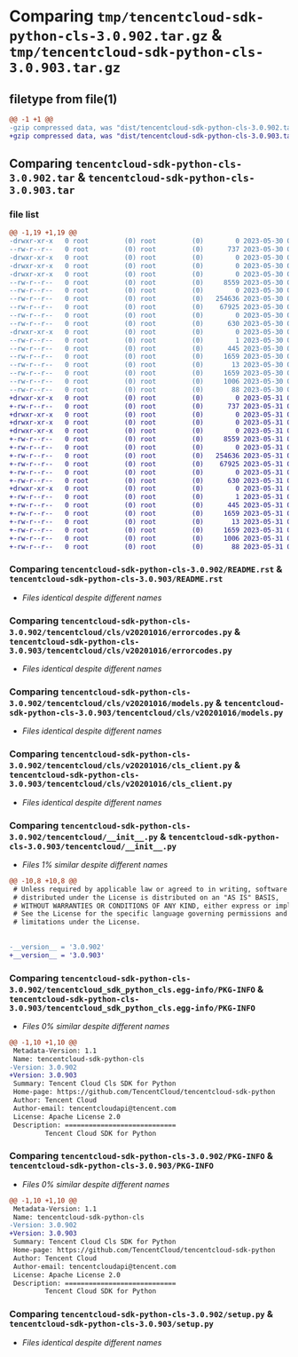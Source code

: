 # Comparing `tmp/tencentcloud-sdk-python-cls-3.0.902.tar.gz` & `tmp/tencentcloud-sdk-python-cls-3.0.903.tar.gz`

## filetype from file(1)

```diff
@@ -1 +1 @@
-gzip compressed data, was "dist/tencentcloud-sdk-python-cls-3.0.902.tar", last modified: Tue May 30 00:19:31 2023, max compression
+gzip compressed data, was "dist/tencentcloud-sdk-python-cls-3.0.903.tar", last modified: Wed May 31 02:07:41 2023, max compression
```

## Comparing `tencentcloud-sdk-python-cls-3.0.902.tar` & `tencentcloud-sdk-python-cls-3.0.903.tar`

### file list

```diff
@@ -1,19 +1,19 @@
-drwxr-xr-x   0 root         (0) root         (0)        0 2023-05-30 00:19:31.000000 tencentcloud-sdk-python-cls-3.0.902/
--rw-r--r--   0 root         (0) root         (0)      737 2023-05-30 00:19:31.000000 tencentcloud-sdk-python-cls-3.0.902/README.rst
-drwxr-xr-x   0 root         (0) root         (0)        0 2023-05-30 00:19:31.000000 tencentcloud-sdk-python-cls-3.0.902/tencentcloud/
-drwxr-xr-x   0 root         (0) root         (0)        0 2023-05-30 00:19:31.000000 tencentcloud-sdk-python-cls-3.0.902/tencentcloud/cls/
-drwxr-xr-x   0 root         (0) root         (0)        0 2023-05-30 00:19:31.000000 tencentcloud-sdk-python-cls-3.0.902/tencentcloud/cls/v20201016/
--rw-r--r--   0 root         (0) root         (0)     8559 2023-05-30 00:19:31.000000 tencentcloud-sdk-python-cls-3.0.902/tencentcloud/cls/v20201016/errorcodes.py
--rw-r--r--   0 root         (0) root         (0)        0 2023-05-30 00:19:31.000000 tencentcloud-sdk-python-cls-3.0.902/tencentcloud/cls/v20201016/__init__.py
--rw-r--r--   0 root         (0) root         (0)   254636 2023-05-30 00:19:31.000000 tencentcloud-sdk-python-cls-3.0.902/tencentcloud/cls/v20201016/models.py
--rw-r--r--   0 root         (0) root         (0)    67925 2023-05-30 00:19:31.000000 tencentcloud-sdk-python-cls-3.0.902/tencentcloud/cls/v20201016/cls_client.py
--rw-r--r--   0 root         (0) root         (0)        0 2023-05-30 00:19:31.000000 tencentcloud-sdk-python-cls-3.0.902/tencentcloud/cls/__init__.py
--rw-r--r--   0 root         (0) root         (0)      630 2023-05-30 00:19:31.000000 tencentcloud-sdk-python-cls-3.0.902/tencentcloud/__init__.py
-drwxr-xr-x   0 root         (0) root         (0)        0 2023-05-30 00:19:31.000000 tencentcloud-sdk-python-cls-3.0.902/tencentcloud_sdk_python_cls.egg-info/
--rw-r--r--   0 root         (0) root         (0)        1 2023-05-30 00:19:31.000000 tencentcloud-sdk-python-cls-3.0.902/tencentcloud_sdk_python_cls.egg-info/dependency_links.txt
--rw-r--r--   0 root         (0) root         (0)      445 2023-05-30 00:19:31.000000 tencentcloud-sdk-python-cls-3.0.902/tencentcloud_sdk_python_cls.egg-info/SOURCES.txt
--rw-r--r--   0 root         (0) root         (0)     1659 2023-05-30 00:19:31.000000 tencentcloud-sdk-python-cls-3.0.902/tencentcloud_sdk_python_cls.egg-info/PKG-INFO
--rw-r--r--   0 root         (0) root         (0)       13 2023-05-30 00:19:31.000000 tencentcloud-sdk-python-cls-3.0.902/tencentcloud_sdk_python_cls.egg-info/top_level.txt
--rw-r--r--   0 root         (0) root         (0)     1659 2023-05-30 00:19:31.000000 tencentcloud-sdk-python-cls-3.0.902/PKG-INFO
--rw-r--r--   0 root         (0) root         (0)     1006 2023-05-30 00:19:31.000000 tencentcloud-sdk-python-cls-3.0.902/setup.py
--rw-r--r--   0 root         (0) root         (0)       88 2023-05-30 00:19:31.000000 tencentcloud-sdk-python-cls-3.0.902/setup.cfg
+drwxr-xr-x   0 root         (0) root         (0)        0 2023-05-31 02:07:41.000000 tencentcloud-sdk-python-cls-3.0.903/
+-rw-r--r--   0 root         (0) root         (0)      737 2023-05-31 02:07:41.000000 tencentcloud-sdk-python-cls-3.0.903/README.rst
+drwxr-xr-x   0 root         (0) root         (0)        0 2023-05-31 02:07:41.000000 tencentcloud-sdk-python-cls-3.0.903/tencentcloud/
+drwxr-xr-x   0 root         (0) root         (0)        0 2023-05-31 02:07:41.000000 tencentcloud-sdk-python-cls-3.0.903/tencentcloud/cls/
+drwxr-xr-x   0 root         (0) root         (0)        0 2023-05-31 02:07:41.000000 tencentcloud-sdk-python-cls-3.0.903/tencentcloud/cls/v20201016/
+-rw-r--r--   0 root         (0) root         (0)     8559 2023-05-31 02:07:41.000000 tencentcloud-sdk-python-cls-3.0.903/tencentcloud/cls/v20201016/errorcodes.py
+-rw-r--r--   0 root         (0) root         (0)        0 2023-05-31 02:07:41.000000 tencentcloud-sdk-python-cls-3.0.903/tencentcloud/cls/v20201016/__init__.py
+-rw-r--r--   0 root         (0) root         (0)   254636 2023-05-31 02:07:41.000000 tencentcloud-sdk-python-cls-3.0.903/tencentcloud/cls/v20201016/models.py
+-rw-r--r--   0 root         (0) root         (0)    67925 2023-05-31 02:07:41.000000 tencentcloud-sdk-python-cls-3.0.903/tencentcloud/cls/v20201016/cls_client.py
+-rw-r--r--   0 root         (0) root         (0)        0 2023-05-31 02:07:41.000000 tencentcloud-sdk-python-cls-3.0.903/tencentcloud/cls/__init__.py
+-rw-r--r--   0 root         (0) root         (0)      630 2023-05-31 02:07:41.000000 tencentcloud-sdk-python-cls-3.0.903/tencentcloud/__init__.py
+drwxr-xr-x   0 root         (0) root         (0)        0 2023-05-31 02:07:41.000000 tencentcloud-sdk-python-cls-3.0.903/tencentcloud_sdk_python_cls.egg-info/
+-rw-r--r--   0 root         (0) root         (0)        1 2023-05-31 02:07:41.000000 tencentcloud-sdk-python-cls-3.0.903/tencentcloud_sdk_python_cls.egg-info/dependency_links.txt
+-rw-r--r--   0 root         (0) root         (0)      445 2023-05-31 02:07:41.000000 tencentcloud-sdk-python-cls-3.0.903/tencentcloud_sdk_python_cls.egg-info/SOURCES.txt
+-rw-r--r--   0 root         (0) root         (0)     1659 2023-05-31 02:07:41.000000 tencentcloud-sdk-python-cls-3.0.903/tencentcloud_sdk_python_cls.egg-info/PKG-INFO
+-rw-r--r--   0 root         (0) root         (0)       13 2023-05-31 02:07:41.000000 tencentcloud-sdk-python-cls-3.0.903/tencentcloud_sdk_python_cls.egg-info/top_level.txt
+-rw-r--r--   0 root         (0) root         (0)     1659 2023-05-31 02:07:41.000000 tencentcloud-sdk-python-cls-3.0.903/PKG-INFO
+-rw-r--r--   0 root         (0) root         (0)     1006 2023-05-31 02:07:41.000000 tencentcloud-sdk-python-cls-3.0.903/setup.py
+-rw-r--r--   0 root         (0) root         (0)       88 2023-05-31 02:07:41.000000 tencentcloud-sdk-python-cls-3.0.903/setup.cfg
```

### Comparing `tencentcloud-sdk-python-cls-3.0.902/README.rst` & `tencentcloud-sdk-python-cls-3.0.903/README.rst`

 * *Files identical despite different names*

### Comparing `tencentcloud-sdk-python-cls-3.0.902/tencentcloud/cls/v20201016/errorcodes.py` & `tencentcloud-sdk-python-cls-3.0.903/tencentcloud/cls/v20201016/errorcodes.py`

 * *Files identical despite different names*

### Comparing `tencentcloud-sdk-python-cls-3.0.902/tencentcloud/cls/v20201016/models.py` & `tencentcloud-sdk-python-cls-3.0.903/tencentcloud/cls/v20201016/models.py`

 * *Files identical despite different names*

### Comparing `tencentcloud-sdk-python-cls-3.0.902/tencentcloud/cls/v20201016/cls_client.py` & `tencentcloud-sdk-python-cls-3.0.903/tencentcloud/cls/v20201016/cls_client.py`

 * *Files identical despite different names*

### Comparing `tencentcloud-sdk-python-cls-3.0.902/tencentcloud/__init__.py` & `tencentcloud-sdk-python-cls-3.0.903/tencentcloud/__init__.py`

 * *Files 1% similar despite different names*

```diff
@@ -10,8 +10,8 @@
 # Unless required by applicable law or agreed to in writing, software
 # distributed under the License is distributed on an "AS IS" BASIS,
 # WITHOUT WARRANTIES OR CONDITIONS OF ANY KIND, either express or implied.
 # See the License for the specific language governing permissions and
 # limitations under the License.
 
 
-__version__ = '3.0.902'
+__version__ = '3.0.903'
```

### Comparing `tencentcloud-sdk-python-cls-3.0.902/tencentcloud_sdk_python_cls.egg-info/PKG-INFO` & `tencentcloud-sdk-python-cls-3.0.903/tencentcloud_sdk_python_cls.egg-info/PKG-INFO`

 * *Files 0% similar despite different names*

```diff
@@ -1,10 +1,10 @@
 Metadata-Version: 1.1
 Name: tencentcloud-sdk-python-cls
-Version: 3.0.902
+Version: 3.0.903
 Summary: Tencent Cloud Cls SDK for Python
 Home-page: https://github.com/TencentCloud/tencentcloud-sdk-python
 Author: Tencent Cloud
 Author-email: tencentcloudapi@tencent.com
 License: Apache License 2.0
 Description: ============================
         Tencent Cloud SDK for Python
```

### Comparing `tencentcloud-sdk-python-cls-3.0.902/PKG-INFO` & `tencentcloud-sdk-python-cls-3.0.903/PKG-INFO`

 * *Files 0% similar despite different names*

```diff
@@ -1,10 +1,10 @@
 Metadata-Version: 1.1
 Name: tencentcloud-sdk-python-cls
-Version: 3.0.902
+Version: 3.0.903
 Summary: Tencent Cloud Cls SDK for Python
 Home-page: https://github.com/TencentCloud/tencentcloud-sdk-python
 Author: Tencent Cloud
 Author-email: tencentcloudapi@tencent.com
 License: Apache License 2.0
 Description: ============================
         Tencent Cloud SDK for Python
```

### Comparing `tencentcloud-sdk-python-cls-3.0.902/setup.py` & `tencentcloud-sdk-python-cls-3.0.903/setup.py`

 * *Files identical despite different names*

